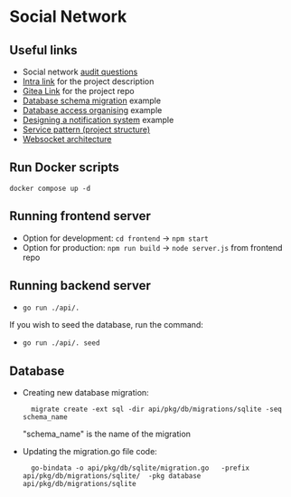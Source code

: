 # Social Network

## Useful links

- Social network [audit questions](https://github.com/01-edu/public/tree/master/subjects/social-network)
- [Intra link](https://01.kood.tech/intra/johvi/div-01/social-network?event=28) for the project description
- [Gitea Link](https://01.kood.tech/git/Jollyroger/social-network) for the project repo
- [Database schema migration](https://engineering.qubecinema.com/2019/09/20/sqlite-database-schema-migration-using-golang.html) example
- [Database access organising](https://www.alexedwards.net/blog/organising-database-access) example
- [Designing a notification system](https://tannguyenit95.medium.com/designing-a-notification-system-1da83ca971bc) example
- [Service pattern (project structure)](https://www.alexedwards.net/blog/the-fat-service-pattern)
- [Websocket architecture](https://programmingpercy.tech/blog/mastering-websockets-with-go/)

## Run Docker scripts
`docker compose up -d`

## Running frontend server

- Option for development: `cd frontend` -> `npm start`
- Option for production: `npm run build` -> `node server.js` from frontend repo

## Running backend server

- `go run ./api/.`

If you wish to seed the database, run the command:
- `go run ./api/. seed`

## Database

- Creating new database migration: <br/>

        migrate create -ext sql -dir api/pkg/db/migrations/sqlite -seq schema_name

  "schema_name" is the name of the migration

- Updating the migration.go file code:

        go-bindata -o api/pkg/db/sqlite/migration.go   -prefix api/pkg/db/migrations/sqlite/  -pkg database api/pkg/db/migrations/sqlite
